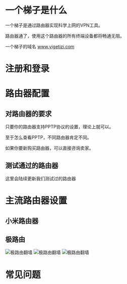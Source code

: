 # 一个梯子是什么
一个梯子是通过路由器实现科学上网的VPN工具。

路由器通了，使用这个路由器的所有终端设备都将畅通无阻。

一个梯子的域名 www.yigetizi.com
# 注册和登录

# 路由器配置
## 对路由器的要求
只要你的路由器支持PPTP协议的设置，理论上就可以。

至于怎么查看PPTP，不同路由器肯定不同。

如果你要新购买路由器，可以直接咨询卖家。
## 测试通过的路由器
这里会陆续更新我们测试过的路由器
# 主流路由器设置
## 小米路由器
## 极路由
![极路由翻墙](https://jinvpn.oss-cn-hongkong.aliyuncs.com/tizi/gee001.jpg)
![极路由翻墙](https://jinvpn.oss-cn-hongkong.aliyuncs.com/tizi/gee002.jpg)
![极路由翻墙](https://jinvpn.oss-cn-hongkong.aliyuncs.com/tizi/gee003.jpg)
# 常见问题

